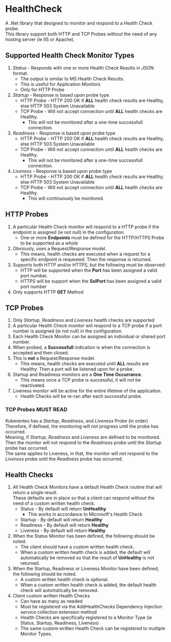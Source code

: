 # HealthCheck 
A .Net library that designed to monitor and respond to a Health Check probe.  
This library support both HTTP and TCP Probes without the need of any hosting server (ie IIS or Apache).


## Supported Health Check Monitor Types
1.  *Status* - Responds with one or more Health Check Results in JSON format.  
    -  The output is similar to MS Health Check Results. 
    -  This is useful for Application Monitors
    -  Only for HTTP Probe
2.  *Startup* - Response is based upon probe type
    -  HTTP Probe - HTTP 200 OK if **ALL** health check results are Healthy, else HTTP 503 System Unavailable
    -  TCP Probe - Will not accept connection until **ALL** health checks are Healthy.
        -  This will not be monitored after a one-time successfull connection.
3.  *Readiness* - Response is based upon probe type
    -  HTTP Probe - HTTP 200 OK if **ALL** health check results are Healthy, else HTTP 503 System Unavailable
    -  TCP Probe - Will not accept connection until **ALL** health checks are Healthy.
        -  This will not be monitored after a one-time successfull connection.
4.  *Liveness* - Response is based upon probe type
    -  HTTP Probe - HTTP 200 OK if **ALL** health check results are Healthy, else HTTP 503 System Unavailable
    -  TCP Probe - Will not accept connection until **ALL** health checks are Healthy.
        -  This will continuously be monitored.


## HTTP Probes
1.  A particular Health Check monitor will respond to a HTTP probe if the endpoint is assigned (ie not null) in the configuration.
    -  One or more **Endpoints** must be defined for the HTTP/HTTPS Probe to be supported as a whole
2.  Obviously, uses a Request/Response model.  
    -  This means, health checks are executed when a request for a specific endpoint is requested.  Then the response is returned.
3.  Supports both HTTP and/or HTTPS, but the following must be observed:
    -  HTTP will be supported when the **Port** has been assigned a valid port number.
    -  HTTPS will be support when the **SslPort** has been assigned a valid port number
4.  Only supports HTTP **GET** Method


## TCP Probes
1.  Only *Startup*, *Readiness* and *Liveness* health checks are supported
2.  A particular Health Check monitor will respond to a TCP probe if a port number is assigned (ie not null) in the configuration.
3.  Each Health Check Monitor can be assigned an individual or shared port number.
4.  When probed, a **Successfull** indication is when the connection is accepted and then closed.
5.  This is **not** a Request/Response model.
    -  This means, health checks are executed until **ALL** results are Healthy.  Then a port will be listened upon for a probe.
6.  Startup and Readiness monitors are a **One Time Occurrance**.
    -  This means once a TCP probe is successful, it will not be reactivated.
7.  Liveness monitor will be active for the entire lifetime of the applicaiton.
    -  Health Checks will be re-ran after each successful probe.

### TCP Probes **MUST READ**
Kuberentes has a *Startup*, *Readiness*, and *Liveness* Probe (in order)  
Therefore, if defined, the monitoring will not progress until the probe has occurred.  
Meaning, if *Startup*, *Readiness* and *Liveness* are defined to be monitored.  
Then the monitor will not respond to the *Readiness* probe until the *Startup* probe has occurred.  
The same applies to Liveness, in that, the monitor will not respond to the *Liveness* probe until the *Readiness* probe has occurred.  


## Health Checks
1.  All Health Check Monitors have a default Health Check routine that will return a single result.  
    These defaults are in place so that a client can respond without the need of a custom written health check.
    -  Status - By default will return **UnHealthy**
        -  This works in accordance to Microsoft's Health Check
    -  Startup - By default will return **Healthy**
    -  Readiness - By default will return **Healthy**
    -  Liveness - By default will return **Healthy**
2.  When the Status Monitor has been defined, the following should be noted.
    -  The client should have a custom written health check.
    -  When a custom written health check is added, the default will automatically be removed so that the result of **UnHealthy** is not returned.
3.  When the Startup, Readiness or Liveness Monitor have been defined, the following should be noted.
    -  A custom written health check is optional.
    -  When a custom written health check is added, the default health check will automatically be removed.
4.  Client custom written Health Checks
    -  Can have as many as needed
    -  Must be registered via the AddHealthChecks Dependency Injection service collection extension method
    -  Health Checks are specifically registered to a Monitor Type (ie Status, Startup, Readiness, Liveness)
    -  The same custom written Health Check can be registered to multiple Monitor Types.


